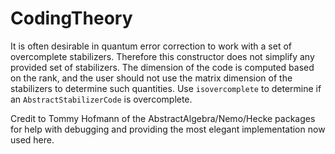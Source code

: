 # CodingTheory

It is often desirable in quantum error correction to work with a set of
overcomplete stabilizers. Therefore this constructor does not simplify any
provided set of stabilizers. The dimension of the code is computed based on the
rank, and the user should not use the matrix dimension of the stabilizers to
determine such quantities. Use `isovercomplete` to determine if an
`AbstractStabilizerCode` is overcomplete.

Credit to Tommy Hofmann of the AbstractAlgebra/Nemo/Hecke packages for help with
debugging and providing the most elegant implementation now used here.

